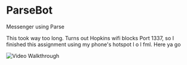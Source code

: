 # ParseBot
Messenger using Parse

This took way too long. Turns out Hopkins wifi blocks Port 1337, so I finished this assignment using my phone's hotspot l o l fml. Here ya go

<img src='http://i.imgur.com/UAMrrIG.gif' title='Video Walkthrough' width='' alt='Video Walkthrough' />
